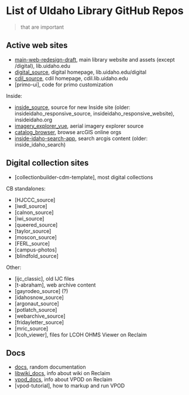 # List of UIdaho Library GitHub Repos

> that are important

## Active web sites

- [main-web-redesign-draft](https://github.com/uidaholib/main-web-redesign_draft), main library website and assets (except /digital), lib.uidaho.edu
- [digital_source](https://github.com/uidaholib/digital_source), digital homepage, lib.uidaho.edu/digital
- [cdil_source](https://github.com/uidaholib/cdil_source), cdil homepage, cdil.lib.uidaho.edu
- [primo-ui], code for primo customization

Inside:

- [inside_source](https://github.com/uidaholib/inside_source), source for new Inside site (older: insideidaho_responsive_source, insideidaho_responsive_website), insideidaho.org
- [imagery_explorer_vue](https://github.com/uidaholib/imagery_explorer_vue), aerial imagery explorer source
- [catalog_browser](https://github.com/uidaholib/catalog_browser), browse arcGIS online orgs
- [inside-idaho-search-app](https://github.com/uidaholib/inside-idaho-search-app), search arcgis content (older: inside_idaho_search)

## Digital collection sites

- [collectionbuilder-cdm-template], most digital collections

CB standalones:

- [HJCCC_source]
- [iwdl_source]
- [calnon_source]
- [iwi_source]
- [queered_source]
- [taylor_source]
- [moscon_source]
- [FERL_source]
- [campus-photos]
- [blindfold_source]

Other:

- [ijc_classic], old IJC files
- [t-abraham], web archive content
- [gayrodeo_source] (?)
- [idahosnow_source]
- [argonaut_source]
- [potlatch_source]
- [webarchive_source]
- [fridayletter_source]
- [mric_source]
- [lcoh_viewer], files for LCOH OHMS Viewer on Reclaim

## Docs 

- [docs](https://github.com/uidaholib/docs), random documentation
- [libwiki_docs](https://github.com/uidaholib/libwiki_docs), info about wiki on Reclaim
- [vpod_docs](https://github.com/uidaholib/vpod_docs), info about VPOD on Reclaim
- [vpod-tutorial], how to markup and run VPOD

